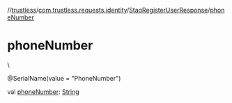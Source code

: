 //[trustless](../../../index.md)/[com.trustless.requests.identity](../index.md)/[StaqRegisterUserResponse](index.md)/[phoneNumber](phone-number.md)

# phoneNumber

\

@SerialName(value = &quot;PhoneNumber&quot;)

val [phoneNumber](phone-number.md): [String](https://kotlinlang.org/api/latest/jvm/stdlib/kotlin/-string/index.html)
